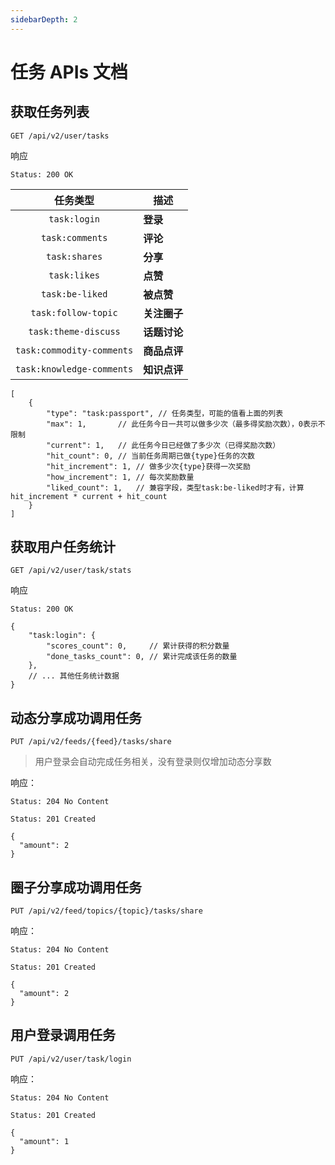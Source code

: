 ```yaml
---
sidebarDepth: 2
---
```


# 任务 APIs 文档

## 获取任务列表

```
GET /api/v2/user/tasks
```

响应
```
Status: 200 OK
```

| 任务类型 | 描述 |
|:----:|----|
| `task:login` | **登录** |
| `task:comments` | **评论** |
| `task:shares` | **分享** |
| `task:likes` | **点赞** |
| `task:be-liked` | **被点赞** |
| `task:follow-topic` | **关注圈子** |
| `task:theme-discuss` | **话题讨论** |
| `task:commodity-comments` | **商品点评** |
| `task:knowledge-comments` | **知识点评** |

```json5
[
    {
        "type": "task:passport", // 任务类型，可能的值看上面的列表
        "max": 1,       // 此任务今日一共可以做多少次（最多得奖励次数），0表示不限制
        "current": 1,   // 此任务今日已经做了多少次（已得奖励次数）
        "hit_count": 0, // 当前任务周期已做{type}任务的次数
        "hit_increment": 1, // 做多少次{type}获得一次奖励
        "how_increment": 1, // 每次奖励数量
        "liked_count": 1,   // 兼容字段，类型task:be-liked时才有，计算 hit_increment * current + hit_count
    }
]
```

## 获取用户任务统计

```
GET /api/v2/user/task/stats
```

响应
```
Status: 200 OK
```

```json5
{
    "task:login": {
        "scores_count": 0,     // 累计获得的积分数量
        "done_tasks_count": 0, // 累计完成该任务的数量
    },
    // ... 其他任务统计数据
}
```

## 动态分享成功调用任务

```
PUT /api/v2/feeds/{feed}/tasks/share
```

> 用户登录会自动完成任务相关，没有登录则仅增加动态分享数

响应：

```
Status: 204 No Content
```
```
Status: 201 Created
```
```json5
{
  "amount": 2
}
```

## 圈子分享成功调用任务

```
PUT /api/v2/feed/topics/{topic}/tasks/share
```

响应：

```
Status: 204 No Content
```
```
Status: 201 Created
```
```json5
{
  "amount": 2
}
```

## 用户登录调用任务

```
PUT /api/v2/user/task/login
```

响应：

```
Status: 204 No Content
```
```
Status: 201 Created
```
```json5
{
  "amount": 1
}
```
